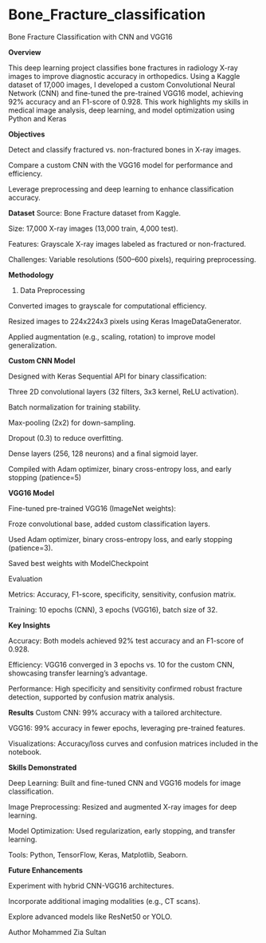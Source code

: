 # Bone_Fracture_classification
Bone Fracture Classification with CNN and VGG16

**Overview**

This deep learning project classifies bone fractures in radiology X-ray images to improve diagnostic accuracy in orthopedics. Using a Kaggle dataset of 17,000 images, I developed a custom Convolutional Neural Network (CNN) and fine-tuned the pre-trained VGG16 model, achieving 92% accuracy and an F1-score of 0.928. This work highlights my skills in medical image analysis, deep learning, and model optimization using Python and Keras


**Objectives**

Detect and classify fractured vs. non-fractured bones in X-ray images.

Compare a custom CNN with the VGG16 model for performance and efficiency.

Leverage preprocessing and deep learning to enhance classification accuracy.

**Dataset**
Source: Bone Fracture dataset from Kaggle.

Size: 17,000 X-ray images (13,000 train, 4,000 test).

Features: Grayscale X-ray images labeled as fractured or non-fractured.

Challenges: Variable resolutions (500–600 pixels), requiring preprocessing.

**Methodology**

1. Data Preprocessing
   
Converted images to grayscale for computational efficiency.

Resized images to 224x224x3 pixels using Keras ImageDataGenerator.

Applied augmentation (e.g., scaling, rotation) to improve model generalization.


**Custom CNN Model**

Designed with Keras Sequential API for binary classification:

Three 2D convolutional layers (32 filters, 3x3 kernel, ReLU activation).

Batch normalization for training stability.

Max-pooling (2x2) for down-sampling.

Dropout (0.3) to reduce overfitting.

Dense layers (256, 128 neurons) and a final sigmoid layer.

Compiled with Adam optimizer, binary cross-entropy loss, and early stopping (patience=5)

**VGG16 Model**

Fine-tuned pre-trained VGG16 (ImageNet weights):

Froze convolutional base, added custom classification layers.

Used Adam optimizer, binary cross-entropy loss, and early stopping (patience=3).

Saved best weights with ModelCheckpoint

Evaluation

Metrics: Accuracy, F1-score, specificity, sensitivity, confusion matrix.

Training: 10 epochs (CNN), 3 epochs (VGG16), batch size of 32.

**Key Insights**

Accuracy: Both models achieved 92% test accuracy and an F1-score of 0.928.

Efficiency: VGG16 converged in 3 epochs vs. 10 for the custom CNN, showcasing transfer learning’s advantage.

Performance: High specificity and sensitivity confirmed robust fracture detection, supported by confusion matrix analysis.

**Results**
Custom CNN: 99% accuracy with a tailored architecture.

VGG16: 99% accuracy in fewer epochs, leveraging pre-trained features.

Visualizations: Accuracy/loss curves and confusion matrices included in the notebook.


**Skills Demonstrated**

Deep Learning: Built and fine-tuned CNN and VGG16 models for image classification.

Image Preprocessing: Resized and augmented X-ray images for deep learning.

Model Optimization: Used regularization, early stopping, and transfer learning.

Tools: Python, TensorFlow, Keras, Matplotlib, Seaborn.

**Future Enhancements**

Experiment with hybrid CNN-VGG16 architectures.

Incorporate additional imaging modalities (e.g., CT scans).

Explore advanced models like ResNet50 or YOLO.

Author
Mohammed Zia Sultan
